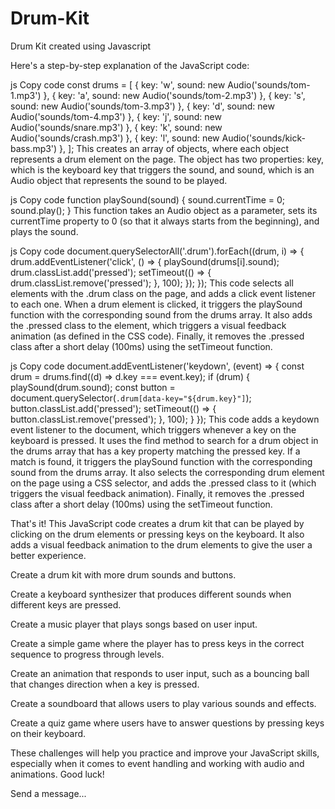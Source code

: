 # Drum-Kit
Drum Kit created using Javascript

Here's a step-by-step explanation of the JavaScript code:

js
Copy code
const drums = [
  { key: 'w', sound: new Audio('sounds/tom-1.mp3') },
  { key: 'a', sound: new Audio('sounds/tom-2.mp3') },
  { key: 's', sound: new Audio('sounds/tom-3.mp3') },
  { key: 'd', sound: new Audio('sounds/tom-4.mp3') },
  { key: 'j', sound: new Audio('sounds/snare.mp3') },
  { key: 'k', sound: new Audio('sounds/crash.mp3') },
  { key: 'l', sound: new Audio('sounds/kick-bass.mp3') },
];
This creates an array of objects, where each object represents a drum element on the page. The object has two properties: key, which is the keyboard key that triggers the sound, and sound, which is an Audio object that represents the sound to be played.

js
Copy code
function playSound(sound) {
  sound.currentTime = 0;
  sound.play();
}
This function takes an Audio object as a parameter, sets its currentTime property to 0 (so that it always starts from the beginning), and plays the sound.

js
Copy code
document.querySelectorAll('.drum').forEach((drum, i) => {
  drum.addEventListener('click', () => {
    playSound(drums[i].sound);
    drum.classList.add('pressed');
    setTimeout(() => {
      drum.classList.remove('pressed');
    }, 100);
  });
});
This code selects all elements with the .drum class on the page, and adds a click event listener to each one. When a drum element is clicked, it triggers the playSound function with the corresponding sound from the drums array. It also adds the .pressed class to the element, which triggers a visual feedback animation (as defined in the CSS code). Finally, it removes the .pressed class after a short delay (100ms) using the setTimeout function.

js
Copy code
document.addEventListener('keydown', (event) => {
  const drum = drums.find((d) => d.key === event.key);
  if (drum) {
    playSound(drum.sound);
    const button = document.querySelector(`.drum[data-key="${drum.key}"]`);
    button.classList.add('pressed');
    setTimeout(() => {
      button.classList.remove('pressed');
    }, 100);
  }
});
This code adds a keydown event listener to the document, which triggers whenever a key on the keyboard is pressed. It uses the find method to search for a drum object in the drums array that has a key property matching the pressed key. If a match is found, it triggers the playSound function with the corresponding sound from the drums array. It also selects the corresponding drum element on the page using a CSS selector, and adds the .pressed class to it (which triggers the visual feedback animation). Finally, it removes the .pressed class after a short delay (100ms) using the setTimeout function.

That's it! This JavaScript code creates a drum kit that can be played by clicking on the drum elements or pressing keys on the keyboard. It also adds a visual feedback animation to the drum elements to give the user a better experience.


Create a drum kit with more drum sounds and buttons.

Create a keyboard synthesizer that produces different sounds when different keys are pressed.

Create a music player that plays songs based on user input.

Create a simple game where the player has to press keys in the correct sequence to progress through levels.

Create an animation that responds to user input, such as a bouncing ball that changes direction when a key is pressed.

Create a soundboard that allows users to play various sounds and effects.

Create a quiz game where users have to answer questions by pressing keys on their keyboard.

These challenges will help you practice and improve your JavaScript skills, especially when it comes to event handling and working with audio and animations. Good luck!




Send a message...
